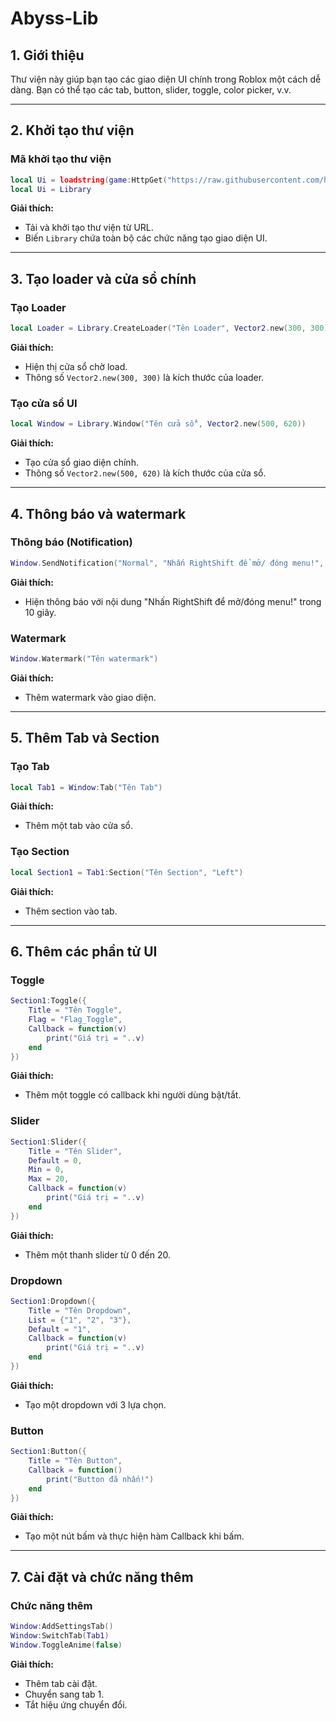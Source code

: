 # Abyss-Lib

## 1. **Giới thiệu**
Thư viện này giúp bạn tạo các giao diện UI chính trong Roblox một cách dễ dàng. Bạn có thể tạo các tab, button, slider, toggle, color picker, v.v.

---

## 2. **Khởi tạo thư viện**

### **Mã khởi tạo thư viện**
```lua
local Ui = loadstring(game:HttpGet("https://raw.githubusercontent.com/haxer19/Abyss-Lib/refs/heads/main/soucre.lua"))()
local Ui = Library
```
**Giải thích:**
- Tải và khởi tạo thư viện từ URL.
- Biến `Library` chứa toàn bộ các chức năng tạo giao diện UI.

---

## 3. **Tạo loader và cửa sổ chính**

### **Tạo Loader**
```lua
local Loader = Library.CreateLoader("Tên Loader", Vector2.new(300, 300))
```
**Giải thích:**
- Hiện thị cửa sổ chờ load.
- Thông số `Vector2.new(300, 300)` là kích thước của loader.

### **Tạo cửa sổ UI**
```lua
local Window = Library.Window("Tên cửa sổ", Vector2.new(500, 620))
```
**Giải thích:**
- Tạo cửa sổ giao diện chính.
- Thông số `Vector2.new(500, 620)` là kích thước của cửa sổ.

---

## 4. **Thông báo và watermark**

### **Thông báo (Notification)**
```lua
Window.SendNotification("Normal", "Nhấn RightShift để mở/ đóng menu!", 10)
```
**Giải thích:**
- Hiện thông báo với nội dung "Nhấn RightShift để mở/đóng menu!" trong 10 giây.

### **Watermark**
```lua
Window.Watermark("Tên watermark")
```
**Giải thích:**
- Thêm watermark vào giao diện.

---

## 5. **Thêm Tab và Section**

### **Tạo Tab**
```lua
local Tab1 = Window:Tab("Tên Tab")
```
**Giải thích:**
- Thêm một tab vào cửa sổ.

### **Tạo Section**
```lua
local Section1 = Tab1:Section("Tên Section", "Left")
```
**Giải thích:**
- Thêm section vào tab.

---

## 6. **Thêm các phần tử UI**

### **Toggle**
```lua
Section1:Toggle({
    Title = "Tên Toggle",
    Flag = "Flag_Toggle",
    Callback = function(v)
        print("Giá trị = "..v)
    end
})
```
**Giải thích:**
- Thêm một toggle có callback khi người dùng bật/tắt.

### **Slider**
```lua
Section1:Slider({
    Title = "Tên Slider",
    Default = 0,
    Min = 0,
    Max = 20,
    Callback = function(v)
        print("Giá trị = "..v)
    end
})
```
**Giải thích:**
- Thêm một thanh slider từ 0 đến 20.

### **Dropdown**
```lua
Section1:Dropdown({
    Title = "Tên Dropdown",
    List = {"1", "2", "3"},
    Default = "1",
    Callback = function(v)
        print("Giá trị = "..v)
    end
})
```
**Giải thích:**
- Tạo một dropdown với 3 lựa chọn.

### **Button**
```lua
Section1:Button({
    Title = "Tên Button",
    Callback = function()
        print("Button đã nhấn!")
    end
})
```
**Giải thích:**
- Tạo một nút bấm và thực hiện hàm Callback khi bấm.

---

## 7. **Cài đặt và chức năng thêm**

### **Chức năng thêm**
```lua
Window:AddSettingsTab()
Window:SwitchTab(Tab1)
Window.ToggleAnime(false)
```
**Giải thích:**
- Thêm tab cài đặt.
- Chuyển sang tab 1.
- Tắt hiệu ứng chuyển đổi.

